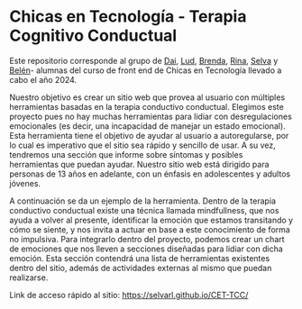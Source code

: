 # Chicas en Tecnología - Terapia Cognitivo Conductual

Este repositorio corresponde al grupo de [Dai](https://github.com/Daianaost), [Lud](https://github.com/ludromero), [Brenda](https://github.com/torresardilesbrenda), [Rina](https://github.com/RinaSalazar), [Selva](https://github.com/selvarl) y [Belén](https://github.com/belupileci)- alumnas del curso de front end de Chicas en Tecnología llevado a cabo el año 2024.

Nuestro objetivo es crear un sitio web que provea al usuario con múltiples herramientas basadas en la terapia conductivo conductual. Elegimos este proyecto pues no hay muchas herramientas para lidiar con desregulaciones emocionales (es decir, una incapacidad de manejar un estado emocional). Esta herramienta tiene el objetivo de ayudar al usuario a autoregularse, por lo cual es imperativo que el sitio sea rápido y sencillo de usar. A su vez, tendremos una sección que informe sobre síntomas y posibles herramientas que puedan ayudar. Nuestro sitio web está dirigido para personas de 13 años en adelante, con un énfasis en adolescentes y adultos jóvenes.

A continuación se da un ejemplo de la herramienta. Dentro de la terapia conductivo conductual existe una técnica llamada mindfullness, que nos ayuda a volver al presente, identificar la emoción que estamos transitando y cómo se siente, y nos invita a actuar en base a este conocimiento de forma no impulsiva. Para integrarlo dentro del proyecto, podemos crear un chart de emociones que nos lleven a secciones diseñadas para lidiar con dicha emoción. Esta sección contendrá una lista de herramientas existentes dentro del sitio, además de actividades externas al mismo que puedan realizarse.

Link de acceso rápido al sitio: https://selvarl.github.io/CET-TCC/
